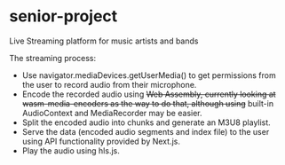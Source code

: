 # senior-project
Live Streaming platform for music artists and bands

The streaming process:
- Use navigator.mediaDevices.getUserMedia() to get permissions from the user to record audio from their microphone.  
- Encode the recorded audio using ~~Web Assembly, currently looking at wasm-media-encoders as the way to do that, although using~~ built-in AudioContext and MediaRecorder may be easier.  
- Split the encoded audio into chunks and generate an M3U8 playlist.  
- Serve the data (encoded audio segments and index file) to the user using API functionality provided by Next.js.  
- Play the audio using hls.js.  
